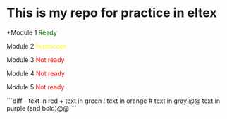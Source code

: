<h1>This is my repo for practice in eltex</h1>
<p>+Module 1 <span style="color: darkgreen;">Ready</span></p>
<p>Module 2 <span style="color: yellow;">In procces</span></p>
<p>Module 3 <span style="color: red;">Not ready</span></p>
<p>Module 4 <span style="color: red;">Not ready</span></p>
<p>Module 5 <span style="color: red;">Not ready</span></p>
```diff
- text in red
+ text in green
! text in orange
# text in gray
@@ text in purple (and bold)@@
```